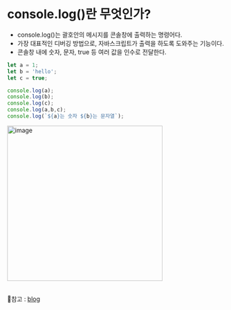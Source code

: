 # console.log()란 무엇인가?
- console.log()는 괄호안의 메시지를 콘솔창에 출력하는 명령어다.
- 가장 대표적인 디버깅 방법으로, 자바스크립트가 출력을 하도록 도와주는 기능이다.
- 콘솔창 내에 숫자, 문자, true 등 여러 값을 인수로 전달한다.
```javascript
let a = 1;
let b = 'hello';
let c = true;

console.log(a);
console.log(b);
console.log(c);
console.log(a,b,c);
console.log(`${a}는 숫자 ${b}는 문자열`);
```
<img width="359" alt="image" src="https://github.com/user-attachments/assets/d019b0b8-2a82-46ca-8c2f-076c3f19afaa" />
<br><br>

🔨참고 : [blog](https://velog.io/@devjennie/javascript-%EC%9E%90%EB%B0%94%EC%8A%A4%ED%81%AC%EB%A6%BD%ED%8A%B8-%EC%BD%98%EC%86%94%EB%A1%9C%EA%B7%B8-%EC%B0%8D%EB%8A%94-%EB%B0%A9%EB%B2%95)
